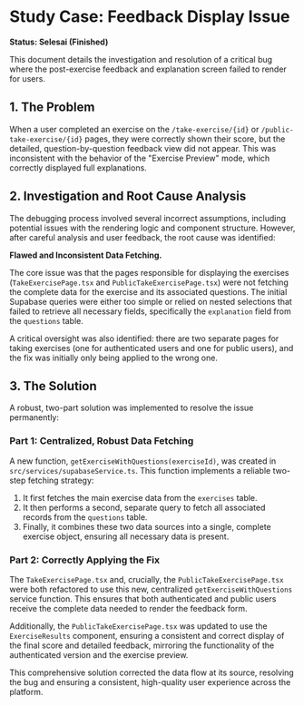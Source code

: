 # Study Case: Feedback Display Issue

**Status: Selesai (Finished)**

This document details the investigation and resolution of a critical bug where the post-exercise feedback and explanation screen failed to render for users.

## 1. The Problem

When a user completed an exercise on the `/take-exercise/{id}` or `/public-take-exercise/{id}` pages, they were correctly shown their score, but the detailed, question-by-question feedback view did not appear. This was inconsistent with the behavior of the "Exercise Preview" mode, which correctly displayed full explanations.

## 2. Investigation and Root Cause Analysis

The debugging process involved several incorrect assumptions, including potential issues with the rendering logic and component structure. However, after careful analysis and user feedback, the root cause was identified:

**Flawed and Inconsistent Data Fetching.**

The core issue was that the pages responsible for displaying the exercises (`TakeExercisePage.tsx` and `PublicTakeExercisePage.tsx`) were not fetching the complete data for the exercise and its associated questions. The initial Supabase queries were either too simple or relied on nested selections that failed to retrieve all necessary fields, specifically the `explanation` field from the `questions` table.

A critical oversight was also identified: there are two separate pages for taking exercises (one for authenticated users and one for public users), and the fix was initially only being applied to the wrong one.

## 3. The Solution

A robust, two-part solution was implemented to resolve the issue permanently:

### Part 1: Centralized, Robust Data Fetching

A new function, `getExerciseWithQuestions(exerciseId)`, was created in `src/services/supabaseService.ts`. This function implements a reliable two-step fetching strategy:

1.  It first fetches the main exercise data from the `exercises` table.
2.  It then performs a second, separate query to fetch all associated records from the `questions` table.
3.  Finally, it combines these two data sources into a single, complete exercise object, ensuring all necessary data is present.

### Part 2: Correctly Applying the Fix

The `TakeExercisePage.tsx` and, crucially, the `PublicTakeExercisePage.tsx` were both refactored to use this new, centralized `getExerciseWithQuestions` service function. This ensures that both authenticated and public users receive the complete data needed to render the feedback form.

Additionally, the `PublicTakeExercisePage.tsx` was updated to use the `ExerciseResults` component, ensuring a consistent and correct display of the final score and detailed feedback, mirroring the functionality of the authenticated version and the exercise preview.

This comprehensive solution corrected the data flow at its source, resolving the bug and ensuring a consistent, high-quality user experience across the platform.
